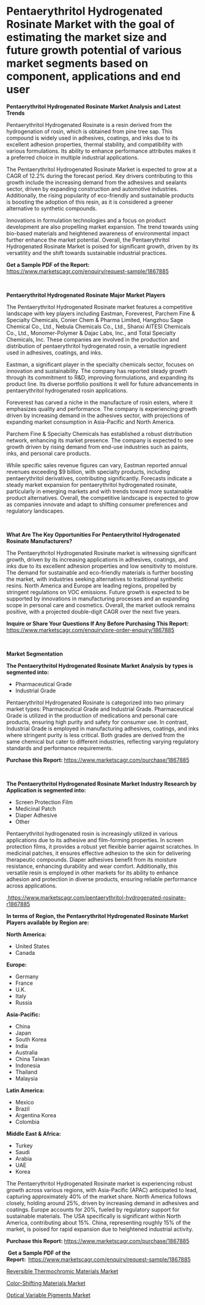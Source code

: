 <p><h1>Pentaerythritol Hydrogenated Rosinate Market with the goal of estimating the market size and future growth potential of various market segments based on component, applications and end user</h1></p><p><strong>Pentaerythritol Hydrogenated Rosinate Market Analysis and Latest Trends</strong></p>
<p><p>Pentaerythritol Hydrogenated Rosinate is a resin derived from the hydrogenation of rosin, which is obtained from pine tree sap. This compound is widely used in adhesives, coatings, and inks due to its excellent adhesion properties, thermal stability, and compatibility with various formulations. Its ability to enhance performance attributes makes it a preferred choice in multiple industrial applications.</p><p>The Pentaerythritol Hydrogenated Rosinate Market is expected to grow at a CAGR of 12.2% during the forecast period. Key drivers contributing to this growth include the increasing demand from the adhesives and sealants sector, driven by expanding construction and automotive industries. Additionally, the rising popularity of eco-friendly and sustainable products is boosting the adoption of this resin, as it is considered a greener alternative to synthetic compounds. </p><p>Innovations in formulation technologies and a focus on product development are also propelling market expansion. The trend towards using bio-based materials and heightened awareness of environmental impact further enhance the market potential. Overall, the Pentaerythritol Hydrogenated Rosinate Market is poised for significant growth, driven by its versatility and the shift towards sustainable industrial practices.</p></p>
<p><strong>Get a Sample PDF of the Report:&nbsp;</strong> <a href="https://www.marketscagr.com/enquiry/request-sample/1867885?utm_campaign=2198&utm_medium=2&utm_source=Github&utm_content=ia&utm_term=03042025&utm_id=pentaerythritol-hydrogenated-rosinate">https://www.marketscagr.com/enquiry/request-sample/1867885</a></p>
<p>&nbsp;</p>
<p><strong>Pentaerythritol Hydrogenated Rosinate Major Market Players</strong></p>
<p><p>The Pentaerythritol Hydrogenated Rosinate market features a competitive landscape with key players including Eastman, Foreverest, Parchem Fine & Specialty Chemicals, Conier Chem & Pharma Limited, Hangzhou Sage Chemical Co., Ltd., Nebula Chemicals Co., Ltd., Shanxi AITESI Chemicals Co., Ltd., Monomer-Polymer & Dajac Labs, Inc., and Total Specialty Chemicals, Inc. These companies are involved in the production and distribution of pentaerythritol hydrogenated rosin, a versatile ingredient used in adhesives, coatings, and inks.</p><p>Eastman, a significant player in the specialty chemicals sector, focuses on innovation and sustainability. The company has reported steady growth through its commitment to R&D, improving formulations, and expanding its product line. Its diverse portfolio positions it well for future advancements in pentaerythritol hydrogenated rosin applications.</p><p>Foreverest has carved a niche in the manufacture of rosin esters, where it emphasizes quality and performance. The company is experiencing growth driven by increasing demand in the adhesives sector, with projections of expanding market consumption in Asia-Pacific and North America.</p><p>Parchem Fine & Specialty Chemicals has established a robust distribution network, enhancing its market presence. The company is expected to see growth driven by rising demand from end-use industries such as paints, inks, and personal care products.</p><p>While specific sales revenue figures can vary, Eastman reported annual revenues exceeding $9 billion, with specialty products, including pentaerythritol derivatives, contributing significantly. Forecasts indicate a steady market expansion for pentaerythritol hydrogenated rosinate, particularly in emerging markets and with trends toward more sustainable product alternatives. Overall, the competitive landscape is expected to grow as companies innovate and adapt to shifting consumer preferences and regulatory landscapes.</p></p>
<p>&nbsp;</p>
<p><strong>What Are The Key Opportunities For Pentaerythritol Hydrogenated Rosinate Manufacturers?</strong></p>
<p><p>The Pentaerythritol Hydrogenated Rosinate market is witnessing significant growth, driven by its increasing applications in adhesives, coatings, and inks due to its excellent adhesion properties and low sensitivity to moisture. The demand for sustainable and eco-friendly materials is further boosting the market, with industries seeking alternatives to traditional synthetic resins. North America and Europe are leading regions, propelled by stringent regulations on VOC emissions. Future growth is expected to be supported by innovations in manufacturing processes and an expanding scope in personal care and cosmetics. Overall, the market outlook remains positive, with a projected double-digit CAGR over the next five years.</p></p>
<p><strong>Inquire or Share Your Questions If Any Before Purchasing This Report:</strong> <a href="https://www.marketscagr.com/enquiry/pre-order-enquiry/1867885?utm_campaign=2198&utm_medium=2&utm_source=Github&utm_content=ia&utm_term=03042025&utm_id=pentaerythritol-hydrogenated-rosinate">https://www.marketscagr.com/enquiry/pre-order-enquiry/1867885</a></p>
<p>&nbsp;</p>
<p><strong>Market Segmentation</strong></p>
<p><strong>The Pentaerythritol Hydrogenated Rosinate Market Analysis by types is segmented into:</strong></p>
<p><ul><li>Pharmaceutical Grade</li><li>Industrial Grade</li></ul></p>
<p><p>Pentaerythritol Hydrogenated Rosinate is categorized into two primary market types: Pharmaceutical Grade and Industrial Grade. Pharmaceutical Grade is utilized in the production of medications and personal care products, ensuring high purity and safety for consumer use. In contrast, Industrial Grade is employed in manufacturing adhesives, coatings, and inks where stringent purity is less critical. Both grades are derived from the same chemical but cater to different industries, reflecting varying regulatory standards and performance requirements.</p></p>
<p><strong>Purchase this Report:&nbsp;</strong><a href="https://www.marketscagr.com/purchase/1867885?utm_campaign=2198&utm_medium=2&utm_source=Github&utm_content=ia&utm_term=03042025&utm_id=pentaerythritol-hydrogenated-rosinate">https://www.marketscagr.com/purchase/1867885</a></p>
<p>&nbsp;</p>
<p><strong>The Pentaerythritol Hydrogenated Rosinate Market Industry Research by Application is segmented into:</strong></p>
<p><ul><li>Screen Protection Film</li><li>Medicinal Patch</li><li>Diaper Adhesive</li><li>Other</li></ul></p>
<p><p>Pentaerythritol hydrogenated rosin is increasingly utilized in various applications due to its adhesive and film-forming properties. In screen protection films, it provides a robust yet flexible barrier against scratches. In medicinal patches, it ensures effective adhesion to the skin for delivering therapeutic compounds. Diaper adhesives benefit from its moisture resistance, enhancing durability and wear comfort. Additionally, this versatile resin is employed in other markets for its ability to enhance adhesion and protection in diverse products, ensuring reliable performance across applications.</p></p>
<p><a href="https://www.marketscagr.com/pentaerythritol-hydrogenated-rosinate-r1867885?utm_campaign=2198&utm_medium=2&utm_source=Github&utm_content=ia&utm_term=03042025&utm_id=pentaerythritol-hydrogenated-rosinate">&nbsp;https://www.marketscagr.com/pentaerythritol-hydrogenated-rosinate-r1867885</a></p>
<p><strong>In terms of Region, the Pentaerythritol Hydrogenated Rosinate Market Players available by Region are:</strong></p>
<p>
    <p> <strong> North America: </strong>
        <ul>
            <li>United States</li>
            <li>Canada</li>
        </ul>
        </p> 
    <p> <strong> Europe: </strong>
        <ul>
            <li>Germany</li>
            <li>France</li>
            <li>U.K.</li>
            <li>Italy</li>
            <li>Russia</li>
        </ul>
        </p> 
    <p> <strong> Asia-Pacific: </strong>
        <ul>
            <li>China</li>
            <li>Japan</li>
            <li>South Korea</li>
            <li>India</li>
            <li>Australia</li>
            <li>China Taiwan</li>
            <li>Indonesia</li>
            <li>Thailand</li>
            <li>Malaysia</li>
        </ul>
        </p> 
    <p> <strong> Latin America: </strong>
        <ul>
            <li>Mexico</li>
            <li>Brazil</li>
            <li>Argentina Korea</li>
            <li>Colombia</li>
        </ul>
        </p> 
    <p> <strong> Middle East & Africa: </strong>
        <ul>
            <li>Turkey</li>
            <li>Saudi</li>
            <li>Arabia</li>
            <li>UAE</li>
            <li>Korea</li>
        </ul>
    </p>
    </p>
<p><p>The Pentaerythritol Hydrogenated Rosinate market is experiencing robust growth across various regions, with Asia-Pacific (APAC) anticipated to lead, capturing approximately 40% of the market share. North America follows closely, holding around 25%, driven by increasing demand in adhesives and coatings. Europe accounts for 20%, fueled by regulatory support for sustainable materials. The USA specifically is significant within North America, contributing about 15%. China, representing roughly 15% of the market, is poised for rapid expansion due to heightened industrial activity.</p></p>
<p><strong>Purchase this Report: </strong><a href="https://www.marketscagr.com/purchase/1867885?utm_campaign=2198&utm_medium=2&utm_source=Github&utm_content=ia&utm_term=03042025&utm_id=pentaerythritol-hydrogenated-rosinate">https://www.marketscagr.com/purchase/1867885</a></p>
<p>&nbsp;<strong>Get a Sample PDF of the Report:&nbsp;&nbsp;</strong><a href="https://www.marketscagr.com/enquiry/request-sample/1867885?utm_campaign=2198&utm_medium=2&utm_source=Github&utm_content=ia&utm_term=03042025&utm_id=pentaerythritol-hydrogenated-rosinate">https://www.marketscagr.com/enquiry/request-sample/1867885</a></p>
<p><strong></strong></p>
<p><p><a href="https://github.com/baraohinze3x/Market-Research-Report-List-1/blob/main/reversible-thermochromic-materials-market.md?utm_campaign=2198&utm_medium=2&utm_source=Github&utm_content=ia&utm_term=03042025&utm_id=pentaerythritol-hydrogenated-rosinate">Reversible Thermochromic Materials Market</a></p><p><a href="https://github.com/santosh758595/Market-Research-Report-List-7/blob/main/color-shifting-materials-market.md?utm_campaign=2198&utm_medium=2&utm_source=Github&utm_content=ia&utm_term=03042025&utm_id=pentaerythritol-hydrogenated-rosinate">Color-Shifting Materials Market</a></p><p><a href="https://github.com/careymartta6/Market-Research-Report-List-1/blob/main/optical-variable-pigments-market.md?utm_campaign=2198&utm_medium=2&utm_source=Github&utm_content=ia&utm_term=03042025&utm_id=pentaerythritol-hydrogenated-rosinate">Optical Variable Pigments Market</a></p></p>